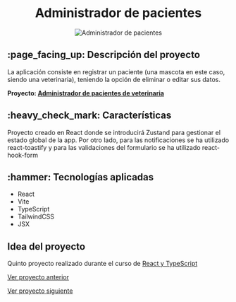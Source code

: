 <h1 align="center">Administrador de pacientes</h1>
<div align="center">
    <img src="https://github.com/user-attachments/assets/3657be85-7584-4f08-8672-58e922f580d4" alt="Administrador de pacientes"> 
</div>

<h2> :page_facing_up: Descripción del proyecto</h2>

<p> La aplicación consiste en registrar un paciente (una mascota en este caso, siendo una veterinaria), 
  teniendo la opción de eliminar o editar sus datos. </p>

<b>Proyecto: <a href="https://sage-vacherin-b3d916.netlify.app/" target="_blank">Administrador de pacientes de veterinaria</a></b>

<h2> :heavy_check_mark: Características</h2>
<p> Proyecto creado en React donde se introducirá Zustand para gestionar el estado global de la app. 
  Por otro lado, para las notificaciones se ha utilizado react-toastify y para las validaciones del formulario
  se ha utilizado react-hook-form
</p>

<h2> :hammer: Tecnologías aplicadas</h2>

<ul>
  <li>React</li>
  <li>Vite</li>
  <li>TypeScript</li>
  <li>TailwindCSS</li>
  <li>JSX</li>
</ul>

<h2>Idea del proyecto</h2>
<p>Quinto proyecto realizado durante el curso de <a href="https://www.udemy.com/course/react-de-principiante-a-experto-creando-mas-de-10-aplicaciones/?couponCode=KEEPLEARNING">React y TypeScript</a></p>

<a href="https://github.com/antii16/control-gastos-contextapi">Ver proyecto anterior </a>

<a href="https://github.com/antii16/clima-react">Ver proyecto siguiente </a>

